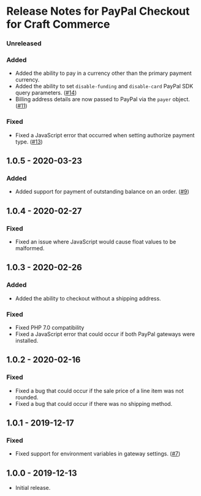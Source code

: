 # Release Notes for PayPal Checkout for Craft Commerce

### Unreleased

### Added
- Added the ability to pay in a currency other than the primary payment currency.
- Added the ability to set `disable-funding` and `disable-card` PayPal SDK query parameters. ([#14](https://github.com/craftcms/commerce-paypal-checkout/issues/14))
- Billing address details are now passed to PayPal via the `payer` object. ([#11](https://github.com/craftcms/commerce-paypal-checkout/issues/11))

### Fixed
- Fixed a JavaScript error that occurred when setting authorize payment type. ([#13](https://github.com/craftcms/commerce-paypal-checkout/issues/13))

## 1.0.5 - 2020-03-23

### Added
- Added support for payment of outstanding balance on an order. ([#9](https://github.com/craftcms/commerce-paypal-checkout/issues/9))

## 1.0.4 - 2020-02-27

### Fixed
- Fixed an issue where JavaScript would cause float values to be malformed.

## 1.0.3 - 2020-02-26

### Added
- Added the ability to checkout without a shipping address.

### Fixed
- Fixed PHP 7.0 compatibility
- Fixed a JavaScript error that could occur if both PayPal gateways were installed.

## 1.0.2 - 2020-02-16

### Fixed
- Fixed a bug that could occur if the sale price of a line item was not rounded.
- Fixed a bug that could occur if there was no shipping method.

## 1.0.1 - 2019-12-17

### Fixed
- Fixed support for environment variables in gateway settings. ([#7](https://github.com/craftcms/commerce-paypal-checkout/issues/7))

## 1.0.0 - 2019-12-13

- Initial release.